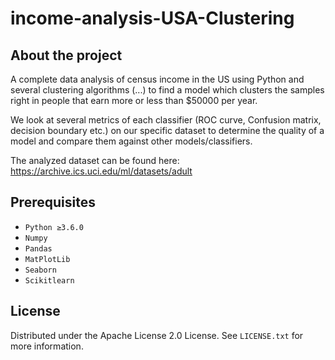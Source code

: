 # income-analysis-USA-Clustering


<!-- ABOUT THE PROJECT -->
## About the project

A complete data analysis of census income in the US using Python and several clustering algorithms (...) to find a model which clusters the samples right in people that earn more or less than $50000 per year. 

We look at several metrics of each classifier (ROC curve, Confusion matrix, decision boundary etc.) on our specific dataset to determine the quality of a model and compare them against other models/classifiers. 

The analyzed dataset can be found here: https://archive.ics.uci.edu/ml/datasets/adult

## Prerequisites

- `Python ≥3.6.0`
- `Numpy`
- `Pandas`
- `MatPlotLib`
- `Seaborn`
- `Scikitlearn`

<!-- LICENSE -->
## License

Distributed under the Apache License 2.0 License. See `LICENSE.txt` for more information.

